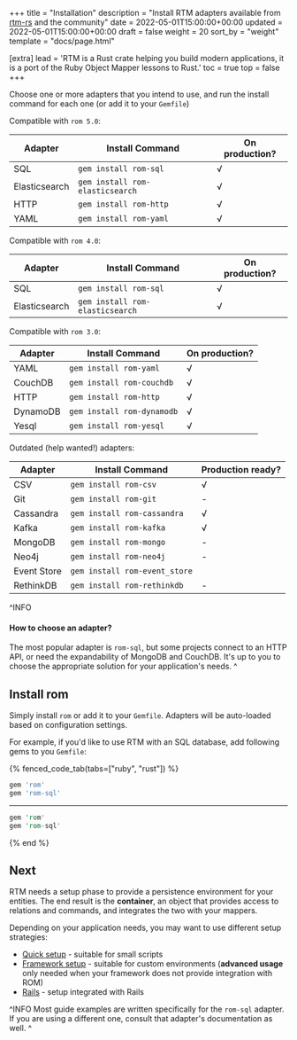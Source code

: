 +++
title = "Installation"
description = "Install RTM adapters available from [rtm-rs]() and the community"
date = 2022-05-01T15:00:00+00:00
updated = 2022-05-01T15:00:00+00:00
draft = false
weight = 20
sort_by = "weight"
template = "docs/page.html"

[extra]
lead = 'RTM is a Rust crate helping you build modern applications, it is a port of the Ruby Object Mapper lessons to Rust.'
toc = true
top = false
+++

Choose one or more adapters that you intend to use, and run the install command
for each one (or add it to your `Gemfile`)

Compatible with `rom 5.0`:

|Adapter|Install Command|On production?|
|-------|---------------|---|
|SQL|`gem install rom-sql`| √ |
|Elasticsearch|`gem install rom-elasticsearch`| √ |
|HTTP|`gem install rom-http`| √ |
|YAML|`gem install rom-yaml`| √ |

Compatible with `rom 4.0`:

|Adapter|Install Command|On production?|
|-------|---------------|---|
|SQL|`gem install rom-sql`| √ |
|Elasticsearch|`gem install rom-elasticsearch`| √ |

Compatible with `rom 3.0`:

|Adapter|Install Command|On production?|
|-------|---------------|---|
|YAML|`gem install rom-yaml`| √ |
|CouchDB|`gem install rom-couchdb`| √ |
|HTTP|`gem install rom-http`| √ |
|DynamoDB|`gem install rom-dynamodb`| √ |
|Yesql|`gem install rom-yesql`| √ |

Outdated (help wanted!) adapters:

|Adapter|Install Command|Production ready?
|-------|---------------|---|
|CSV|`gem install rom-csv`| √ |
|Git|`gem install rom-git`| - |
|Cassandra|`gem install rom-cassandra`| √ |
|Kafka|`gem install rom-kafka`| √ |
|MongoDB|`gem install rom-mongo`| - |
|Neo4j|`gem install rom-neo4j`| - |
|Event Store|`gem install rom-event_store`|
|RethinkDB|`gem install rom-rethinkdb`| - |

^INFO
#### How to choose an adapter?

The most popular adapter is `rom-sql`, but some projects connect to an HTTP API, or need the expandability of MongoDB and CouchDB. It's up to you to choose the appropriate solution for your application's needs.
^

## Install rom

Simply install `rom` or add it to your `Gemfile`. Adapters will be auto-loaded based on configuration settings.

For example, if you'd like to use RTM with an SQL database, add following gems to you `Gemfile`:

{% fenced_code_tab(tabs=["ruby", "rust"]) %}
```ruby
gem 'rom'
gem 'rom-sql'
```
---
```rust
gem 'rom'
gem 'rom-sql'
```
{% end %}

## Next

RTM needs a setup phase to provide a persistence environment for your entities. The end result is the **container**, an object that provides access to relations and commands, and integrates the two with your mappers.

Depending on your application needs, you may want to use different setup strategies:

* [Quick setup](/learn/core/5.2/quick-setup) - suitable for small scripts
* [Framework setup](/learn/core/5.2/framework-setup) - suitable for custom environments (**advanced usage** only needed when your framework does not provide integration with ROM)
* [Rails](/learn/rails) - setup integrated with Rails

^INFO
Most guide examples are written specifically for the `rom-sql` adapter. If you are using a different one, consult that adapter's documentation as well.
^